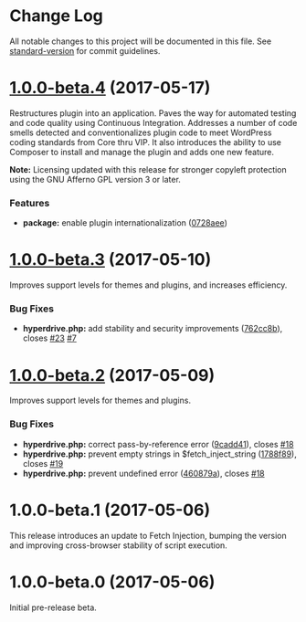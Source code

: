 # Change Log

All notable changes to this project will be documented in this file. See [standard-version](https://github.com/conventional-changelog/standard-version) for commit guidelines.

<a name="1.0.0-beta.4"></a>
# [1.0.0-beta.4](https://codeberg.org/vhs/hyperdrive/compare/v1.0.0-beta.3...v1.0.0-beta.4) (2017-05-17)

Restructures plugin into an application. Paves the way for automated testing and code quality using Continuous Integration. Addresses a number of code smells detected and conventionalizes plugin code to meet WordPress coding standards from Core thru VIP. It also introduces the ability to use Composer to install and manage the plugin and adds one new feature.

**Note:** Licensing updated with this release for stronger copyleft protection using the GNU Afferno GPL version 3 or later.

### Features

* **package:** enable plugin internationalization ([0728aee](https://codeberg.org/vhs/hyperdrive/commit/0728aee))

<a name="1.0.0-beta.3"></a>
# [1.0.0-beta.3](https://codeberg.org/vhs/hyperdrive/compare/v1.0.0-beta.2...v1.0.0-beta.3) (2017-05-10)

Improves support levels for themes and plugins, and increases efficiency.

### Bug Fixes

* **hyperdrive.php:** add stability and security improvements ([762cc8b](https://codeberg.org/vhs/hyperdrive/commit/762cc8b)), closes [#23](https://codeberg.org/vhs/hyperdrive/issues/23) [#7](https://codeberg.org/vhs/hyperdrive/issues/7)



<a name="1.0.0-beta.2"></a>
# [1.0.0-beta.2](https://codeberg.org/vhs/hyperdrive/compare/v1.0.0-beta.1...v1.0.0-beta.2) (2017-05-09)

Improves support levels for themes and plugins.

### Bug Fixes

* **hyperdrive.php:** correct pass-by-reference error ([9cadd41](https://codeberg.org/vhs/hyperdrive/commit/9cadd41)), closes [#18](https://codeberg.org/vhs/hyperdrive/issues/18)
* **hyperdrive.php:** prevent empty strings in $fetch_inject_string ([1788f89](https://codeberg.org/vhs/hyperdrive/commit/1788f89)), closes [#19](https://codeberg.org/vhs/hyperdrive/issues/19)
* **hyperdrive.php:** prevent undefined error ([460879a](https://codeberg.org/vhs/hyperdrive/commit/460879a)), closes [#18](https://codeberg.org/vhs/hyperdrive/issues/18)



<a name="1.0.0-beta.1"></a>
# 1.0.0-beta.1 (2017-05-06)

This release introduces an update to Fetch Injection, bumping the version and improving cross-browser stability of script execution.

<a name="1.0.0-beta.0"></a>
# 1.0.0-beta.0 (2017-05-06)

Initial pre-release beta.
